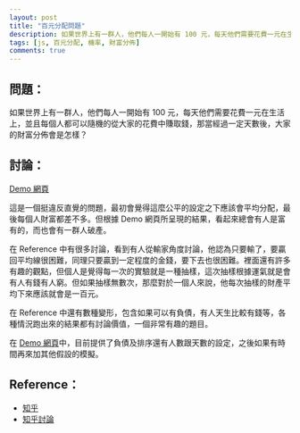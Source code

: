 ```yaml
---
layout: post
title: "百元分配問題"
description: 如果世界上有一群人，他們每人一開始有 100 元，每天他們需要花費一元在生活上，並且每個人都可以隨機的從大家的花費中賺取錢，那當經過一定天數後，大家的財富分佈會是怎樣？
tags: [js, 百元分配, 機率, 財富分佈]
comments: true
---
```

## 問題：

如果世界上有一群人，他們每人一開始有 100 元，每天他們需要花費一元在生活上，並且每個人都可以隨機的從大家的花費中賺取錢，那當經過一定天數後，大家的財富分佈會是怎樣？

## 討論：

[Demo 網頁](https://npes87184.github.io/TheCruelWorld/)

這是一個挺違反直覺的問題，最初會覺得這麼公平的設定之下應該會平均分配，最後每個人財富都差不多。但根據 Demo 網頁所呈現的結果，看起來總會有人是富有的，而也會有一群人破產。

在 Reference 中有很多討論，看到有人從輸家角度討論，他認為只要輸了，要贏回平均線很困難，同理只要贏到一定程度的金錢，要下去也很困難。裡面還有許多有趣的觀點，但個人是覺得每一次的實驗就是一種抽樣，這次抽樣根據運氣就是會有人有錢有人窮。但如果抽樣無數次，那麼對於一個人來說，他每次抽樣的財產平均下來應該就會是一百元。

在 Reference 中還有數種變形，包含如果可以有負債，有人天生比較有錢等，各種情況跑出來的結果都有討論價值，一個非常有趣的題目。

在 [Demo 網頁](https://npes87184.github.io/TheCruelWorld/)中，目前提供了負債及排序還有人數跟天數的設定，之後如果有時間再來加其他假設的模擬。

## Reference：

* [知乎](https://www.zhihu.com/question/62250384/answer/201726206?from=timeline&isappinstalled=0)
* [知乎討論](https://zhuanlan.zhihu.com/p/27797001?group_id=867778281376727040)

